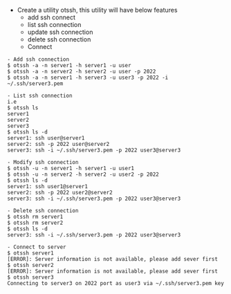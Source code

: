 - Create a utility otssh, this utility will have below features
    - add ssh connect
    - list ssh connection
    - update ssh connection
    - delete ssh connection
    - Connect
```
- Add ssh connection
$ otssh -a -n server1 -h server1 -u user
$ otssh -a -n server2 -h server2 -u user -p 2022
$ otssh -a -n server1 -h server3 -u user3 -p 2022 -i ~/.ssh/server3.pem
```
```
- List ssh connection
i.e 
$ otssh ls
server1
server2
server3
$ otssh ls -d
server1: ssh user@server1
server2: ssh -p 2022 user@server2
server3: ssh -i ~/.ssh/server3.pem -p 2022 user3@server3
```
```
- Modify ssh connection
$ otssh -u -n server1 -h server1 -u user1
$ otssh -u -n server2 -h server2 -u user2 -p 2022
$ otssh ls -d
server1: ssh user1@server1
server2: ssh -p 2022 user2@server2
server3: ssh -i ~/.ssh/server3.pem -p 2022 user3@server3
```
```
- Delete ssh connection
$ otssh rm server1
$ otssh rm server2
$ otssh ls -d
server3: ssh -i ~/.ssh/server3.pem -p 2022 user3@server3
```
```
- Connect to server
$ otssh server1
[ERROR]: Server information is not available, please add sever first
$ otssh server2
[ERROR]: Server information is not available, please add sever first
$ otssh server3
Connecting to server3 on 2022 port as user3 via ~/.ssh/server3.pem key
```
